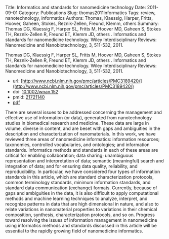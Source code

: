 Title: Informatics and standards for nanomedicine technology
Date: 2011-09-01
Category: Publications
Slug: thomas2011informatics
Tags: review, nanotechnology, informatics
Authors: Thomas, Klaessig, Harper, Fritts, Hoover, Gaheen, Stokes, Reznik-Zellen, Freund, Klemm, others
Summary: Thomas DG, Klaessig F, Harper SL, Fritts M, Hoover MD, Gaheen S, Stokes TH, Reznik-Zellen R, Freund ET, Klemm JD, others . Informatics and standards for nanomedicine technology. Wiley Interdisciplinary Reviews: Nanomedicine and Nanobiotechnology, 3, 511-532, 2011. 

Thomas DG, Klaessig F, Harper SL, Fritts M, Hoover MD, Gaheen S, Stokes TH, Reznik-Zellen R, Freund ET, Klemm JD, others . Informatics and standards for nanomedicine technology. Wiley Interdisciplinary Reviews: Nanomedicine and Nanobiotechnology, 3, 511-532, 2011. 

* url: [http://www.ncbi.nlm.nih.gov/pmc/articles/PMC3189420/](http://www.ncbi.nlm.nih.gov/pmc/articles/PMC3189420/)
* doi: [10.1002/wnan.152](http://dx.doi.org/10.1002/wnan.152)
* pmid: [21721140](http://www.ncbi.nlm.nih.gov/pubmed/21721140)
* [pdf](http://sobolevnrm.github.io/papers/thomas2011informatics.pdf)

There are several issues to be addressed concerning the management and effective use of information (or data), generated from nanotechnology studies in biomedical research and medicine. These data are large in volume, diverse in content, and are beset with gaps and ambiguities in the description and characterization of nanomaterials. In this work, we have reviewed three areas of nanomedicine informatics: information resources; taxonomies, controlled vocabularies, and ontologies; and information standards. Informatics methods and standards in each of these areas are critical for enabling collaboration; data sharing; unambiguous representation and interpretation of data; semantic (meaningful) search and integration of data; and for ensuring data quality, reliability, and reproducibility. In particular, we have considered four types of information standards in this article, which are standard characterization protocols, common terminology standards, minimum information standards, and standard data communication (exchange) formats. Currently, because of gaps and ambiguities in the data, it is also difficult to apply computational methods and machine learning techniques to analyze, interpret, and recognize patterns in data that are high dimensional in nature, and also to relate variations in nanomaterial properties to variations in their chemical composition, synthesis, characterization protocols, and so on. Progress toward resolving the issues of information management in nanomedicine using informatics methods and standards discussed in this article will be essential to the rapidly growing field of nanomedicine informatics.
